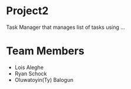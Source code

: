# Project2

Task Manager that manages list of tasks using ...

# Team Members
- Lois Aleghe
- Ryan Schock
- Oluwatoyin(Ty) Balogun